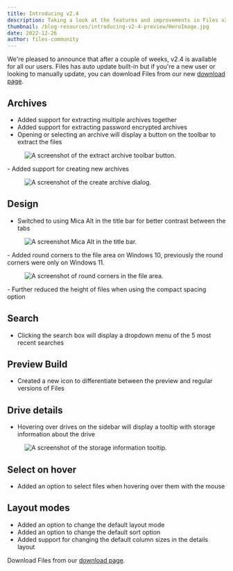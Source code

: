```yaml
---
title: Introducing v2.4
description: Taking a look at the features and improvements in Files v2.4
thumbnail: /blog-resources/introducing-v2-4-preview/HeroImage.jpg
date: 2022-12-26
author: files-community
---
```


We're pleased to announce that after a couple of weeks, v2.4 is available for all our users. Files has auto update built-in but if you're a new user or looking to manually update, you can download Files from our new [download page](https://www.files.community/download/).


## Archives
- Added support for extracting multiple archives together
- Added support for extracting password encrypted archives
- Opening or selecting an archive will display a button on the toolbar to extract the files
<figure class="margin-bottom">
    <img src="/blog-resources/filesv2-4/ExtractArchive.png" alt="A screenshot of the extract archive toolbar button." />
</figure>
- Added support for creating new archives
<figure class="margin-bottom">
    <img src="/blog-resources/filesv2-4/CreateArchive.png" alt="A screenshot of the create archive dialog." />
</figure>

## Design
- Switched to using Mica Alt in the title bar for better contrast between the tabs
<figure class="margin-bottom">
    <img src="/blog-resources/filesv2-4/MicaAlt.png" alt="A screenshot Mica Alt in the title bar." />
</figure>
- Added round corners to the file area on Windows 10, previously the round corners were only on Windows 11.
<figure class="margin-bottom">
    <img src="/blog-resources/filesv2-4/RoundCorners.png" alt="A screenshot of round corners in the file area." />
</figure>
- Further reduced the height of files when using the compact spacing option 

## Search
- Clicking the search box will display a dropdown menu of the 5 most recent searches

## Preview Build
- Created a new icon to differentiate between the preview and regular versions of Files

## Drive details
- Hovering over drives on the sidebar will display a tooltip with storage information about the drive
<figure class="margin-bottom">
    <img src="/blog-resources/filesv2-4/StorageInformation.png" alt="A screenshot of the storage information tooltip." />
</figure>

## Select on hover
- Added an option to select files when hovering over them with the mouse

## Layout modes
- Added an option to change the default layout mode
- Added an option to change the default sort option
- Added support for changing the default column sizes in the details layout


Download Files from our [download page](https://www.files.community/download/).